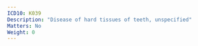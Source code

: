 ```yaml
---
ICD10: K039
Description: "Disease of hard tissues of teeth, unspecified"
Matters: No
Weight: 0
---
```

